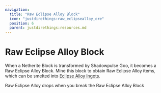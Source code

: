 ```yaml
---
navigation:
  title: "Raw Eclipse Alloy Block"
  icon: "justdirethings:raw_eclipsealloy_ore"
  position: 6
  parent: justdirethings:resources.md
---
```


# Raw Eclipse Alloy Block

When a Netherite Block is transformed by Shadowpulse Goo, it becomes a Raw Eclipse Alloy Block. Mine this block to obtain Raw Eclipse Alloy items, which can be smelted into [Eclipse Alloy Ingots](./res_eclipsealloy.md).

<ItemImage id="justdirethings:raw_eclipsealloy" />

Raw Eclipse Alloy drops when you break the Raw Eclipse Alloy Block

